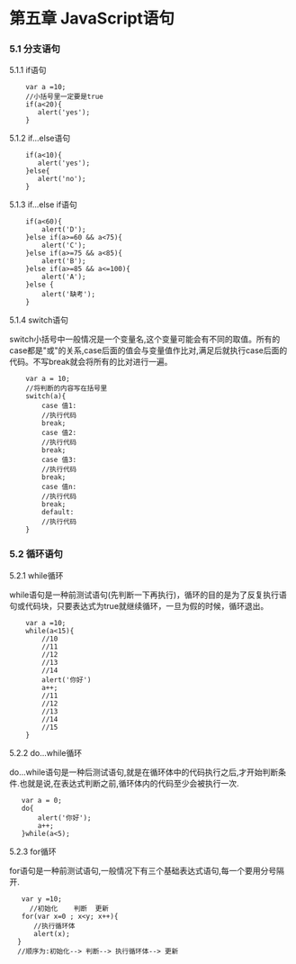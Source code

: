 # 第五章 JavaScript语句

### 5.1 分支语句

5.1.1 if语句

        var a =10;
        //小括号里一定要是true
        if(a<20){
           alert('yes');
        }

5.1.2 if...else语句
  
        if(a<10){
           alert('yes');
        }else{
           alert('no');
        }

5.1.3 if...else if语句

        if(a<60){
            alert('D');
        }else if(a>=60 && a<75){
            alert('C');
        }else if(a>=75 && a<85){
            alert('B');
        }else if(a>=85 && a<=100){
            alert('A');
        }else {
            alert('缺考');
        }

5.1.4 switch语句

switch小括号中一般情况是一个变量名,这个变量可能会有不同的取值。所有的case都是"或"的关系,case后面的值会与变量值作比对,满足后就执行case后面的代码。不写break就会将所有的比对进行一遍。

        var a = 10;
        //将判断的内容写在括号里
        switch(a){
            case 值1:
            //执行代码
            break;
            case 值2:
            //执行代码
            break;
            case 值3:
            //执行代码
            break;
            case 值n:
            //执行代码
            break;
            default:
            //执行代码
        }

### 5.2 循环语句

5.2.1  while循环

while语句是一种前测试语句(先判断一下再执行)，循环的目的是为了反复执行语句或代码块，只要表达式为true就继续循环，一旦为假的时候，循环退出。

        var a =10;
        while(a<15){
            //10
            //11
            //12
            //13
            //14
            alert('你好')
            a++;
            //11
            //12
            //13
            //14
            //15
        }

5.2.2  do...while循环

do...while语句是一种后测试语句,就是在循环体中的代码执行之后,才开始判断条件.也就是说,在表达式判断之前,循环体内的代码至少会被执行一次.

       var a = 0;
       do{
           alert('你好');
           a++;
       }while(a<5);

5.2.3  for循环

for语句是一种前测试语句,一般情况下有三个基础表达式语句,每一个要用分号隔开.

       var y =10;
         //初始化    判断  更新
       for(var x=0 ; x<y; x++){
          //执行循环体
          alert(x);
      }
      //顺序为:初始化--> 判断--> 执行循环体--> 更新